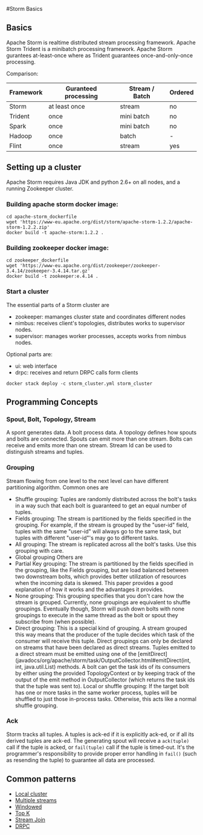 #Storm Basics

## Basics

Apache Storm is realtime distributed stream processing framework.
Apache Storm Trident is a minibatch processing framework.
Apache Storm gurantees at-least-once where as Trident guarantees once-and-only-once processing.

Comparison:


|Framework | Guranteed processing | Stream / Batch | Ordered      |
|----------|----------------------|----------------|--------------|
|Storm     |  at least once       | stream         |  no          |
|Trident   |  once                | mini batch     |  no          |
|Spark     |  once                | mini batch     |  no          |
|Hadoop    |  once                | batch          |  -           |
|Flint     |  once                | stream         |  yes         |


## Setting up a cluster

Apache Storm requires Java JDK and python 2.6+ on all nodes, and a running Zookeeper cluster. 

### Building apache storm docker image:

```
cd apache-storm_dockerfile
wget 'https://www-eu.apache.org/dist/storm/apache-storm-1.2.2/apache-storm-1.2.2.zip'
docker build -t apache-storm:1.2.2 .
```

### Building zookeeper docker image:

```
cd zookeeper_dockerfile
wget 'https://www-eu.apache.org/dist/zookeeper/zookeeper-3.4.14/zookeeper-3.4.14.tar.gz'
docker build -t zookeeper:e.4.14 .
```
### Start a cluster

The essential parts of a Storm cluster are
- zookeeper: mamanges cluster state and coordinates different nodes
- nimbus: receives client's  topologies, distributes works to supervisor nodes.
- supervisor: manages worker processes, accepts works from nimbus nodes.

Optional parts are:
- ui: web interface
- drpc: receives and return DRPC calls form clients
  
```
docker stack deploy -c storm_cluster.yml storm_cluster
```

## Programming Concepts

### Spout, Bolt, Topology, Stream

A spont generates data. A bolt process data. A topology defines how spouts and bolts are connected.
Spouts can emit more than one stream. Bolts can receive and emits more than one stream.
Stream Id can be used to distinguish streams and tuples.

### Grouping

Stream flowing from one level to the next level can have different partitioning algorithm. Common ones are
- Shuffle grouping: Tuples are randomly distributed across the bolt's tasks in a way such that each bolt is guaranteed to get an equal number of tuples.
- Fields grouping: The stream is partitioned by the fields specified in the grouping. For example, if the stream is grouped by the "user-id" field, tuples with the same "user-id" will always go to the same task, but tuples with different "user-id"'s may go to different tasks.
- All grouping: The stream is replicated across all the bolt's tasks. Use this grouping with care.
- Global grouping
Others are
- Partial Key grouping: The stream is partitioned by the fields specified in the grouping, like the Fields grouping, but are load balanced between two downstream bolts, which provides better utilization of resources when the incoming data is skewed. This paper provides a good explanation of how it works and the advantages it provides.
- None grouping: This grouping specifies that you don't care how the stream is grouped. Currently, none groupings are equivalent to shuffle groupings. Eventually though, Storm will push down bolts with none groupings to execute in the same thread as the bolt or spout they subscribe from (when possible).
- Direct grouping: This is a special kind of grouping. A stream grouped this way means that the producer of the tuple decides which task of the consumer will receive this tuple. Direct groupings can only be declared on streams that have been declared as direct streams. Tuples emitted to a direct stream must be emitted using one of the [emitDirect](javadocs/org/apache/storm/task/OutputCollector.html#emitDirect(int, int, java.util.List) methods. A bolt can get the task ids of its consumers by either using the provided TopologyContext or by keeping track of the output of the emit method in OutputCollector (which returns the task ids that the tuple was sent to).
Local or shuffle grouping: If the target bolt has one or more tasks in the same worker process, tuples will be shuffled to just those in-process tasks. Otherwise, this acts like a normal shuffle grouping.

### Ack

Storm tracks all tuples. A tuples is ack-ed if it is explicitly ack-ed, or if all its derived tuples are ack-ed.
The generating spout will receive a `ack(tuple)` call if the tuple is acked, or `fail(tuple)` call if the tuple is timed-out.
It's the programmer's responsibility to provide proper error handling in `fail()` (such as resending the tuple) to guarantee all data are processed.

## Common patterns

- [Local cluster](StormLearning-java/src/main/java/lzhou/learning/storm/examples/LocalClusterExample.java)
- [Multiple streams](StormLearning-java/src/main/java/lzhou/learning/storm/examples/ControlStreamExample.java)
- [Windowed](StormLearning-java/src/main/java/lzhou/learning/storm/examples/MovingAverageExample.java)
- [Top K](StormLearning-java/src/main/java/lzhou/learning/storm/examples/TopkExample.java)
- [Stream Join](StormLearning-java/src/main/java/lzhou/learning/storm/examples/StreamJoinExample.java)
- [DRPC](StormLearning-java/src/main/java/lzhou/learning/storm/examples/DrpcExample.java)

